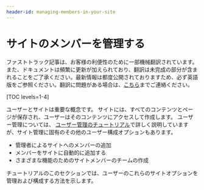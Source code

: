```yaml
---
header-id: managing-members-in-your-site
---
```


# サイトのメンバーを管理する

<p class="alert alert-info"><span class="wysiwyg-color-blue120">ファストトラック記事は、お客様の利便性のために一部機械翻訳されています。また、ドキュメントは頻繁に更新が加えられており、翻訳は未完成の部分が含まれることをご了承ください。最新情報は都度公開されておりますため、必ず英語版をご参照ください。翻訳に問題がある場合は、<a href="mailto:support-content-jp@liferay.com">こちら</a>までご連絡ください。</span></p>

[TOC levels=1-4]

ユーザーとサイトは重要な概念です。 サイトには、すべてのコンテンツとページが保存され、ユーザーはそのコンテンツにアクセスして作成します。 ユーザー管理については、 [ユーザー管理のチュートリアル](/docs/7-1/user/-/knowledge_base/u/managing-users)で詳しく説明していますが、サイト管理に固有のその他のユーザー構成オプションもあります。

  - 管理者によるサイトへのメンバーの追加
  - メンバーをサイトに自動的に追加する
  - さまざまな機能のためのサイトメンバーのチームの作成

チュートリアルのこのセクションでは、ユーザーのこれらのサイトオプションを管理および構成する方法を示します。
